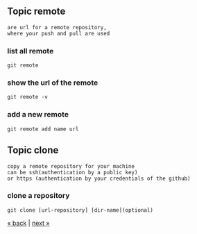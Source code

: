 
## Topic remote
```
are url for a remote repository, 
where your push and pull are used
```
### list all remote
	git remote
### show the url of the remote
	git remote -v
### add a new remote
    git remote add name url
    

## Topic clone
```
copy a remote repository for your machine
can be ssh(authentication by a public key) 
or https (authentication by your credentials of the github)
```
### clone a repository
	git clone [url-repository] [dir-name](optional)
  
[&laquo; back](https://github.com/MRCardoso/git-code/blob/master/topics/commit.md) |
[next &raquo;](https://github.com/MRCardoso/git-code/blob/master/topics/branch.md)
